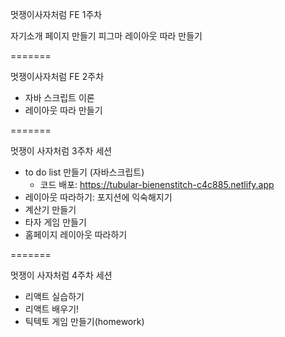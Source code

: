 멋쟁이사자처럼 FE 1주차

자기소개 페이지 만들기
피그마 레이아웃 따라 만들기

=======

멋쟁이사자처럼 FE 2주차
  - 자바 스크립트 이론
  - 레이아웃 따라 만들기

=======

멋쟁이 사자처럼 3주차 세션

- to do list 만들기 (자바스크립트)
  - 코드 배포: https://tubular-bienenstitch-c4c885.netlify.app
- 레이아웃 따라하기: 포지션에 익숙해지기
- 계산기 만들기
- 타자 게임 만들기
- 홈페이지 레이아웃 따라하기

=======

멋쟁이 사자처럼 4주차 세션

- 리액트 실습하기
- 리액트 배우기!
- 틱텍토 게임 만들기(homework)
